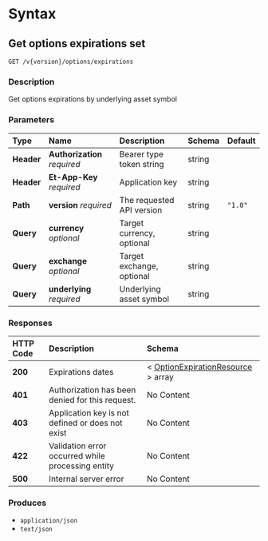 # Syntax

## Get options expirations set

```text
GET /v{version}/options/expirations
```

### Description

Get options expirations by underlying asset symbol

### Parameters

| Type | Name | Description | Schema | Default |
| :--- | :--- | :--- | :--- | :--- |
| **Header** | **Authorization**   _required_ | Bearer type token string | string |  |
| **Header** | **Et-App-Key**   _required_ | Application key | string |  |
| **Path** | **version**   _required_ | The requested API version | string | `"1.0"` |
| **Query** | **currency**   _optional_ | Target currency, optional | string |  |
| **Query** | **exchange**   _optional_ | Target exchange, optional | string |  |
| **Query** | **underlying**   _required_ | Underlying asset symbol | string |  |

### Responses

| HTTP Code | Description | Schema |
| :--- | :--- | :--- |
| **200** | Expirations dates | &lt; [OptionExpirationResource](../../definitions/#optionexpirationresource) &gt; array |
| **401** | Authorization has been denied for this request. | No Content |
| **403** | Application key is not defined or does not exist | No Content |
| **422** | Validation error occurred while processing entity | No Content |
| **500** | Internal server error | No Content |

### Produces

* `application/json`
* `text/json`

